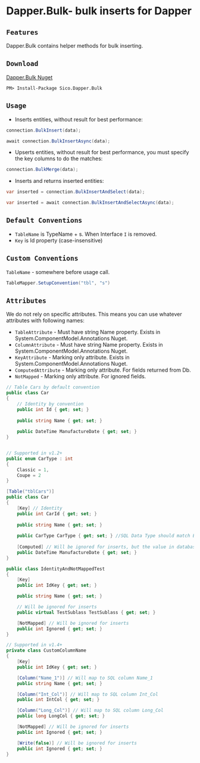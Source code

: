 Dapper.Bulk- bulk inserts for Dapper
===========================================

`Features` 
--------
Dapper.Bulk contains helper methods for bulk inserting.

`Download`
--------
<a href="https://www.nuget.org/packages/Dapper.Bulk/" target="_blank">Dapper.Bulk Nuget</a>
```
PM> Install-Package Sico.Dapper.Bulk
```

`Usage` 
-------

* Inserts entities, without result for best performance:

```csharp
connection.BulkInsert(data);
```

```csharp
await connection.BulkInsertAsync(data);
```

* Upserts entities, without result for best performance, you must specify the key columns to do the matches:

```csharp
connection.BulkMerge(data);
```

* Inserts and returns inserted entities:

```csharp
var inserted = connection.BulkInsertAndSelect(data);
```

```csharp
var inserted = await connection.BulkInsertAndSelectAsync(data);
```

`Default Conventions` 
-------

* `TableName` is TypeName + s. When Interface `I` is removed.
* `Key` is Id property (case-insensitive)

`Custom Conventions` 
-------

`TableName` - somewhere before usage call.

```csharp
TableMapper.SetupConvention("tbl", "s")
```

`Attributes` 
-------

We do not rely on specific attributes. This means you can use whatever attributes with following names:
 
* `TableAttribute` - Must have string Name property. Exists in System.ComponentModel.Annotations Nuget.
* `ColumnAttribute` - Must have string Name property. Exists in System.ComponentModel.Annotations Nuget.
* `KeyAttribute` - Marking only attribute. Exists in System.ComponentModel.Annotations Nuget.
* `ComputedAttribute` - Marking only attribute. For fields returned from Db.
* `NotMapped` - Marking only attribute. For ignored fields.

```csharp
// Table Cars by default convention 
public class Car
{
    // Identity by convention
    public int Id { get; set; }
    
    public string Name { get; set; }
	
    public DateTime ManufactureDate { get; set; }
}
```

```csharp

// Supported in v1.2+
public enum CarType : int
{
    Classic = 1,
    Coupe = 2
}

[Table("tblCars")]
public class Car
{
    [Key] // Identity
    public int CarId { get; set; }
    
    public string Name { get; set; }
	
    public CarType CarType { get; set; } //SQL Data Type should match Enum type
	
    [Computed] // Will be ignored for inserts, but the value in database after insert will be returned
    public DateTime ManufactureDate { get; set; }
}
```

```csharp
public class IdentityAndNotMappedTest
{
    [Key]
    public int IdKey { get; set; }

    public string Name { get; set; }

	// Will be ignored for inserts
    public virtual TestSublass TestSublass { get; set; }

    [NotMapped] // Will be ignored for inserts
    public int Ignored { get; set; }
}
```

```csharp
// Supported in v1.4+
private class CustomColumnName
{
    [Key]
    public int IdKey { get; set; }

    [Column("Name_1")] // Will map to SQL column Name_1
    public string Name { get; set; } 

    [Column("Int_Col")] // Will map to SQL column Int_Col
    public int IntCol { get; set; }

    [Column("Long_Col")] // Will map to SQL column Long_Col
    public long LongCol { get; set; }

    [NotMapped] // Will be ignored for inserts
    public int Ignored { get; set; }

    [Write(false)] // Will be ignored for inserts
    public int Ignored { get; set; }
}
```